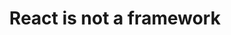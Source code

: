 ---
setup: |
  import Layout from '../../layouts/BlogPost.astro'
title: React is not a framework
description: The difference between a library and a framework explained
publishDate: 23 May 2022
heroImage: 
---